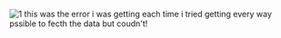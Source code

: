 ![1](https://github.com/user-attachments/assets/8afa4737-944e-47f5-8e39-372571e113b6)
this was the error i was getting each time i tried getting every way pssible to fecth the data but coudn't!
